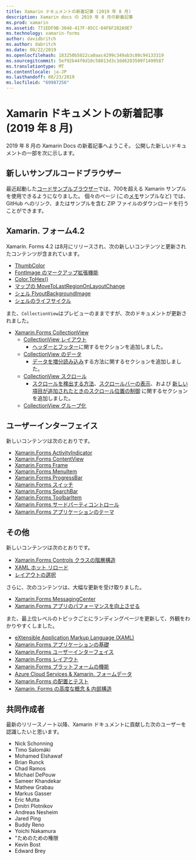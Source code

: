 ```yaml
---
title: Xamarin ドキュメントの新着記事 (2019 年 8 月)
description: Xamarin docs の 2019 年 8 月の新着記事
ms.prod: xamarin
ms.assetid: 771EDF9B-3048-417F-85CC-04F6F282A9E7
ms.technology: xamarin-forms
author: davidbritch
ms.author: dabritch
ms.date: 08/22/2019
ms.openlocfilehash: 183250b5022ca0aac4299c349ab3c80c94133319
ms.sourcegitcommit: 5ef92b44f0d10c58013d3c3dd6283509f1499587
ms.translationtype: MT
ms.contentlocale: ja-JP
ms.lasthandoff: 08/23/2019
ms.locfileid: "69987256"
---
```

# <a name="xamarin-docs-whats-new-august-2019"></a>Xamarin ドキュメントの新着記事 (2019 年 8 月)

2019 年 8 月の Xamarin Docs の新着記事へようこそ。 公開した新しいドキュメントの一部を次に示します。

## <a name="new-sample-code-browser"></a>新しいサンプルコードブラウザー

最近起動した[コードサンプルブラウザー](https://docs.microsoft.com/samples/browse/?products=xamarin)では、700を超える Xamarin サンプルを使用できるようになりました。 個々のページ (この[メモ](https://docs.microsoft.com/samples/xamarin/xamarin-forms-samples/getstarted-notes-singlepage/)サンプルなど) では、GitHub へのリンク、またはサンプルを含む ZIP ファイルのダウンロードを行うことができます。

## <a name="xamarinforms-42"></a>Xamarin. フォーム4.2

Xamarin. Forms 4.2 は8月にリリースされ、次の新しいコンテンツと更新されたコンテンツが含まれています。

- [ThumbColor](~/xamarin-forms/user-interface/switch.md#switch-appearance)
- [FontImage のマークアップ拡張機能](~/xamarin-forms/xaml/markup-extensions/consuming.md#fontimage-markup-extension)
- [Color.ToHex()](~/xamarin-forms/user-interface/colors.md#additional-methods)
- [マップの MoveToLastRegionOnLayoutChange](~/xamarin-forms/user-interface/map.md#map-region-and-mapspan)
- [シェル FlyoutBackgroundImage](~/xamarin-forms/app-fundamentals/shell/flyout.md#flyout-background-image)
- [シェルのライフサイクル](~/xamarin-forms/app-fundamentals/shell/lifecycle.md)

また、`CollectionView`はプレビューのままですが、次のドキュメントが更新されました。

- [Xamarin.Forms CollectionView](~/xamarin-forms/user-interface/collectionview/index.md)
  - [CollectionView レイアウト](~/xamarin-forms/user-interface/collectionview/layout.md)
    - [ヘッダーとフッター](~/xamarin-forms/user-interface/collectionview/layout.md#headers-and-footers)に関するセクションを追加しました。
  - [CollectionView のデータ](~/xamarin-forms/user-interface/collectionview/populate-data.md)
    - [データを増分読み込み](~/xamarin-forms/user-interface/collectionview/populate-data.md#load-data-incrementally)する方法に関するセクションを追加しました。
  - [CollectionView スクロール](~/xamarin-forms/user-interface/collectionview/scrolling.md)
    - [スクロールを検出する方法](~/xamarin-forms/user-interface/collectionview/scrolling.md#detect-scrolling)、[スクロールバーの表示](~/xamarin-forms/user-interface/collectionview/scrolling.md#scroll-bar-visibility)、および [新しい項目が追加されたときのスクロール位置の制御](~/xamarin-forms/user-interface/collectionview/scrolling.md#control-scroll-position-when-new-items-are-added) に関するセクションを追加しました。
  - [CollectionView グループ化](~/xamarin-forms/user-interface/collectionview/grouping.md)

## <a name="user-interface"></a>ユーザーインターフェイス

新しいコンテンツは次のとおりです。

- [Xamarin.Forms ActivityIndicator](~/xamarin-forms/user-interface/activityindicator.md)
- [Xamarin.Forms ContentView](~/xamarin-forms/user-interface/layouts/contentview.md)
- [Xamarin.Forms Frame](~/xamarin-forms/user-interface/layouts/frame.md)
- [Xamarin.Forms MenuItem](~/xamarin-forms/user-interface/menuitem.md)
- [Xamarin.Forms ProgressBar](~/xamarin-forms/user-interface/progressbar.md)
- [Xamarin.Forms スイッチ](~/xamarin-forms/user-interface/switch.md)
- [Xamarin.Forms SearchBar](~/xamarin-forms/user-interface/searchbar.md)
- [Xamarin.Forms ToolbarItem](~/xamarin-forms/user-interface/toolbaritem.md)
- [Xamarin.Forms サードパーティコントロール](~/xamarin-forms/user-interface/controls/thirdparty.md)
- [Xamarin.Forms アプリケーションのテーマ](~/xamarin-forms/user-interface/theming.md)

## <a name="other"></a>その他

新しいコンテンツは次のとおりです。

- [Xamarin.Forms Controls クラスの階層構造](~/xamarin-forms/internals/class-hierarchy.md)
- [XAML ホット リロード](~/xamarin-forms/xaml/hot-reload.md)
- [レイアウトの選択](~/xamarin-forms/user-interface/layouts/choose-layout.md)

さらに、次のコンテンツは、大幅な更新を受け取りました。

- [Xamarin.Forms MessagingCenter](~/xamarin-forms/app-fundamentals/messaging-center.md)
- [Xamarin.Forms アプリのパフォーマンスを向上させる](~/xamarin-forms/deploy-test/performance.md)

また、最上位レベルのトピックごとにランディングページを更新して、外観をわかりやすくしました。

- [eXtensible Application Markup Language (XAML)](~/xamarin-forms/xaml/index.yml)
- [Xamarin.Forms アプリケーションの基礎](~/xamarin-forms/app-fundamentals/index.yml)
- [Xamarin.Forms ユーザーインターフェイス](~/xamarin-forms/user-interface/index.yml)
- [Xamarin.Forms レイアウト](~/xamarin-forms/user-interface/layouts/index.yml)
- [Xamarin.Forms プラットフォームの機能](~/xamarin-forms/platform/index.yml)
- [Azure Cloud Services & Xamarin. フォームデータ](~/xamarin-forms/data-cloud/index.yml)
- [Xamarin.Forms の配置とテスト](~/xamarin-forms/deploy-test/index.yml)
- [Xamarin. Forms の高度な概念 & 内部構造](~/xamarin-forms/internals/index.yml)

## <a name="contributors"></a>共同作成者

最新のリリースノート以降、Xamarin ドキュメントに貢献した次のユーザーを認識したいと思います。

- Nick Schonning
- Timo Salomäki
- Mohamed Elshawaf
- Brian Runck
- Chad Ramos
- Michael DePouw
- Sameer Khandekar
- Mathew Grabau
- Markus Gasser
- Eric Mutta
- Dmitri Plotnikov
- Andreas Nesheim
- Jared Ping
- Buddy Reno
- Yoichi Nakamura
- "ためのための権限
- Kevin Bost
- Edward Brey
